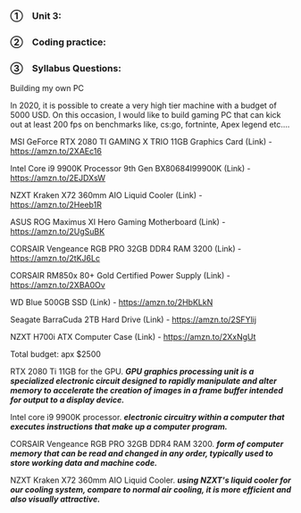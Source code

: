 ### ①　Unit 3:

### ②　Coding practice:

### ③　Syllabus Questions:
Building my own PC

In 2020, it is possible to create a very high tier machine with a budget of 5000 USD. On this occasion, I would like to build 
gaming PC that can kick out at least 200 fps on benchmarks like, cs:go, fortninte, Apex legend etc....

MSI GeForce RTX 2080 TI GAMING X TRIO 11GB Graphics Card
(Link) - https://amzn.to/2XAEc16

Intel Core i9 9900K Processor
9th Gen BX80684I99900K
(Link) - https://amzn.to/2EJDXsW

NZXT Kraken X72 360mm AIO Liquid Cooler
(Link) - https://amzn.to/2Heeb1R

ASUS ROG Maximus XI Hero Gaming Motherboard 
(Link) - https://amzn.to/2UgSuBK

CORSAIR Vengeance RGB PRO 32GB DDR4 RAM 3200
(Link) - https://amzn.to/2tKJ6Lc

CORSAIR RM850x 80+ Gold Certified Power Supply
(Link) - https://amzn.to/2XBA0Ov

WD Blue 500GB SSD
(Link) - https://amzn.to/2HbKLkN

Seagate BarraCuda 2TB Hard Drive
(Link) - https://amzn.to/2SFYlij

NZXT H700i ATX Computer Case
(Link) - https://amzn.to/2XxNgUt

Total budget: apx $2500

RTX 2080 Ti 11GB for the GPU. ***GPU graphics processing unit is a specialized electronic circuit designed to rapidly manipulate and alter memory to accelerate the creation of images in a frame buffer intended for output to a display device.***

Intel core i9 9900K processor. ***electronic circuitry within a computer that executes instructions that make up a computer program.***

CORSAIR Vengeance RGB PRO 32GB DDR4 RAM 3200. ***form of computer memory that can be read and changed in any order, typically used to store working data and machine code.***

NZXT Kraken X72 360mm AIO Liquid Cooler. ***using NZXT's liquid cooler for our cooling system, compare to normal air cooling, it is more efficient and also visually attractive.***
